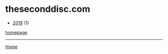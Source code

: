 # theseconddisc.com

  * [2019](./theseconddisc-com-2019.md) (1)

[homepage](https://theseconddisc.com/)

----

[Home](../index.md)
